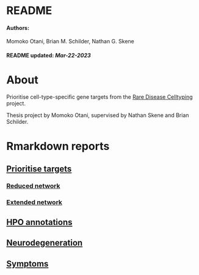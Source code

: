 README
================
<h4>  
Authors:  
</h4>  
Momoko Otani, Brian M. Schilder, Nathan G. Skene
<h4>  
README updated: <i>Mar-22-2023</i>  
</h4>

# About

Prioritise cell-type-specific gene targets from the [Rare Disease
Celltyping](https://neurogenomics.github.io/rare_disease_celltyping_apps/home/)
project.

Thesis project by Momoko Otani, supervised by Nathan Skene and Brian
Schilder.

# Rmarkdown reports

## [Prioritise targets](https://neurogenomics.github.io/RareDiseasePrioritisation/reports/prioritise_targets)

### [Reduced network](https://neurogenomics.github.io/RareDiseasePrioritisation/networks/top_targets_network.html)

### [Extended network](https://neurogenomics.github.io/RareDiseasePrioritisation/networks/all_targets_network.html)

## [HPO annotations](https://neurogenomics.github.io/RareDiseasePrioritisation/reports/HPO_annotations)

## [Neurodegeneration](https://neurogenomics.github.io/RareDiseasePrioritisation/reports/neurodegeneration)

## [Symptoms](https://neurogenomics.github.io/RareDiseasePrioritisation/reports/symptoms)
